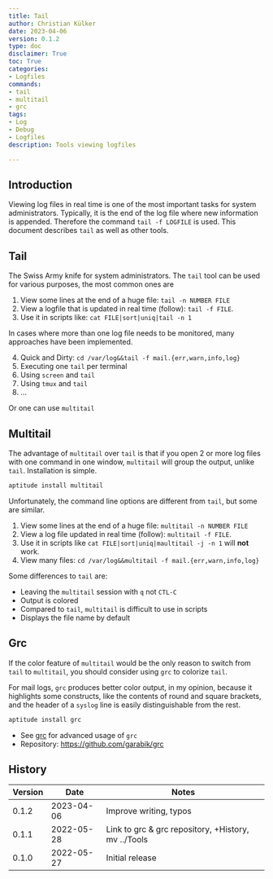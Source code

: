 ```yaml
---
title: Tail
author: Christian Külker
date: 2023-04-06
version: 0.1.2
type: doc
disclaimer: True
toc: True
categories:
- Logfiles
commands:
- tail
- multitail
- grc
tags:
- Log
- Debug
- Logfiles
description: Tools viewing logfiles

---
```


## Introduction

Viewing log files in real time is one of the most important tasks for system
administrators. Typically, it is the end of the log file where new information
is appended. Therefore the command `tail -f LOGFILE` is used. This document
describes `tail` as well as other tools.

## Tail

The Swiss Army knife for system administrators. The `tail` tool can be used for
various purposes, the most common ones are

1. View some lines at the end of a huge file: `tail -n NUMBER FILE`
2. View a logfile that is updated in real time (follow): `tail -f FILE`.
3. Use it in scripts like: `cat FILE|sort|uniq|tail -n 1`

In cases where more than one log file needs to be monitored, many approaches
have been implemented.

4. Quick and Dirty: `cd /var/log&&tail -f mail.{err,warn,info,log}`
5. Executing one `tail` per terminal
6. Using `screen` and `tail`
7. Using `tmux` and `tail`
8. ...

Or one can use `multitail`

## Multitail

The advantage of `multitail` over `tail` is that if you open 2 or more log
files with one command in one window, `multitail` will group the output, unlike
`tail`.  Installation is simple.

```bash
aptitude install multitail
```

Unfortunately, the command line options are different from `tail`, but some are
similar.

1. View some lines at the end of a huge file: `multitail -n NUMBER FILE`
2. View a log file updated in real time (follow): `multitail -f FILE`.
3. Use it in scripts like `cat FILE|sort|uniq|maultitail -j -n 1` will __not__
   work.
4. View many files: `cd /var/log&&multitail -f mail.{err,warn,info,log}`

Some differences to `tail` are:

- Leaving the `multitail` session with `q` not `CTL-C`
- Output is colored
- Compared to `tail`, `multitail` is difficult to use in scripts
- Displays the file name by default

## Grc

If the color feature of `multitail` would be the only reason to switch from
`tail` to `multitail`, you should consider using `grc` to colorize `tail`.

For mail logs, `grc` produces better color output, in my opinion, because it
highlights some constructs, like the contents of round and square brackets, and
the header of a `syslog` line is easily distinguishable from the rest.

```bash
aptitude install grc
```
- See [grc](grc.md) for advanced usage of `grc`
- Repository: <https://github.com/garabik/grc>

## History

| Version | Date       | Notes                                                |
| ------- | ---------- | ---------------------------------------------------- |
| 0.1.2   | 2023-04-06 | Improve writing, typos                               |
| 0.1.1   | 2022-05-28 | Link to grc & grc repository, +History, mv ../Tools  |
| 0.1.0   | 2022-05-27 | Initial release                                      |


